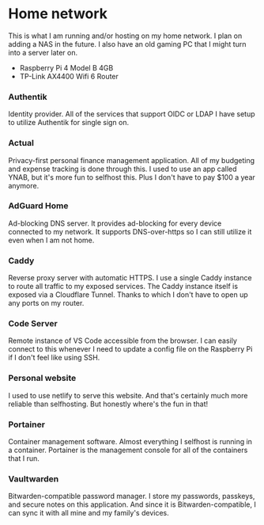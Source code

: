 # Home network

This is what I am running and/or hosting on my home network. I plan on adding a NAS in the future. I also have an old gaming PC that I might turn into a server later on.

- Raspberry Pi 4 Model B 4GB
- TP-Link AX4400 Wifi 6 Router

### Authentik

Identity provider. All of the services that support OIDC or LDAP I have setup to utilize Authentik for single sign on.

### Actual

Privacy-first personal finance management application. All of my budgeting and expense tracking is done through this. I used to use an app called YNAB, but it's more fun to selfhost this. Plus I don't have to pay $100 a year anymore.

### AdGuard Home

Ad-blocking DNS server. It provides ad-blocking for every device connected to my network. It supports DNS-over-https so I can still utilize it even when I am not home.

### Caddy

Reverse proxy server with automatic HTTPS. I use a single Caddy instance to route all traffic to my exposed services. The Caddy instance itself is exposed via a Cloudflare Tunnel. Thanks to which I don't have to open up any ports on my router.

### Code Server

Remote instance of VS Code accessible from the browser. I can easily connect to this whenever I need to update a config file on the Raspberry Pi if I don't feel like using SSH.

### Personal website

I used to use netlify to serve this website. And that's certainly much more reliable than selfhosting. But honestly where's the fun in that!

### Portainer

Container management software. Almost everything I selfhost is running in a container. Portainer is the management console for all of the containers that I run.

### Vaultwarden

Bitwarden-compatible password manager. I store my passwords, passkeys, and secure notes on this application. And since it is Bitwarden-compatible, I can sync it with all mine and my family's devices.
